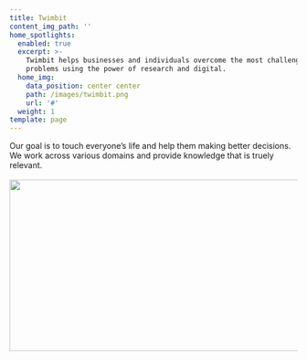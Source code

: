 ```yaml
---
title: Twimbit
content_img_path: ''
home_spotlights:
  enabled: true
  excerpt: >-
    Twimbit helps businesses and individuals overcome the most challenging
    problems using the power of research and digital.
  home_img:
    data_position: center center
    path: /images/twimbit.png
    url: '#'
  weight: 1
template: page
---
```

Our goal is to touch everyone’s life and help them making better decisions. We work across various domains and provide knowledge that is truely relevant.
<br><br>
<img src="blob:https://opensource.twimbit.com/9fda42ce-5878-4c09-9f7f-70a6283ac3d3" height="300px" width="1000px">


